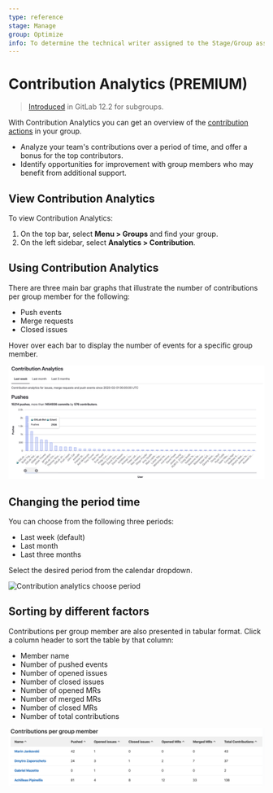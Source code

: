 ```yaml
---
type: reference
stage: Manage
group: Optimize
info: To determine the technical writer assigned to the Stage/Group associated with this page, see https://about.gitlab.com/handbook/engineering/ux/technical-writing/#assignments
---
```

# Contribution Analytics **(PREMIUM)**

> [Introduced](https://gitlab.com/gitlab-org/gitlab/-/issues/3090) in GitLab 12.2 for subgroups.

With Contribution Analytics you can get an overview of the [contribution actions](../../../api/events.md#action-types) in your
group.

- Analyze your team's contributions over a period of time, and offer a bonus for the top
  contributors.
- Identify opportunities for improvement with group members who may benefit from additional
  support.

## View Contribution Analytics

To view Contribution Analytics:

1. On the top bar, select **Menu > Groups** and find your group.
1. On the left sidebar, select **Analytics > Contribution**.

## Using Contribution Analytics

There are three main bar graphs that illustrate the number of contributions per group
member for the following:

- Push events
- Merge requests
- Closed issues

Hover over each bar to display the number of events for a specific group member.

![Contribution analytics bar graphs](img/group_stats_graph.png)

## Changing the period time

You can choose from the following three periods:

- Last week (default)
- Last month
- Last three months

Select the desired period from the calendar dropdown.

![Contribution analytics choose period](img/group_stats_cal.png)

## Sorting by different factors

Contributions per group member are also presented in tabular format. Click a column header to sort the table by that column:

- Member name
- Number of pushed events
- Number of opened issues
- Number of closed issues
- Number of opened MRs
- Number of merged MRs
- Number of closed MRs
- Number of total contributions

![Contribution analytics contributions table](img/group_stats_table.png)

<!-- ## Troubleshooting

Include any troubleshooting steps that you can foresee. If you know beforehand what issues
one might have when setting this up, or when something is changed, or on upgrading, it's
important to describe those, too. Think of things that may go wrong and include them here.
This is important to minimize requests for support, and to avoid doc comments with
questions that you know someone might ask.

Each scenario can be a third-level heading, e.g. `### Getting error message X`.
If you have none to add when creating a doc, leave this section in place
but commented out to help encourage others to add to it in the future. -->
